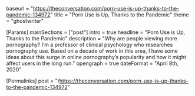 baseurl = "https://theconversation.com/porn-use-is-up-thanks-to-the-pandemic-134972"
title = "Porn Use is Up, Thanks to the Pandemic"
theme = "ghostwriter"

[Params]
    mainSections = ["post"]
    intro = true
    headline = "Porn Use is Up, Thanks to the Pandemic"
    description = "Why are people viewing more pornography? I’m a professor of clinical psychology who researches pornography use. Based on a decade of work in this area, I have some ideas about this surge in online pornography’s popularity and how it might affect users in the long run."
    opengraph = true
    dateFormat = "April 8th, 2020"

[Permalinks]
    post = "/https://theconversation.com/porn-use-is-up-thanks-to-the-pandemic-134972"
